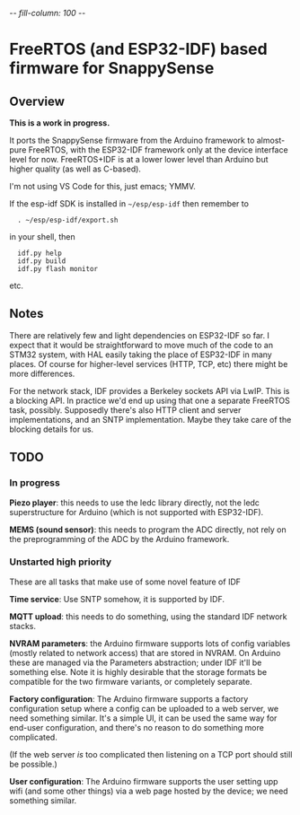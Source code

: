 -*- fill-column: 100 -*-

# FreeRTOS (and ESP32-IDF) based firmware for SnappySense

## Overview

**This is a work in progress.**

It ports the SnappySense firmware from the Arduino framework to almost-pure FreeRTOS, with the
ESP32-IDF framework only at the device interface level for now.  FreeRTOS+IDF is at a lower lower
level than Arduino but higher quality (as well as C-based).

I'm not using VS Code for this, just emacs; YMMV.

If the esp-idf SDK is installed in `~/esp/esp-idf` then remember to
```
  . ~/esp/esp-idf/export.sh
```
in your shell, then
```
  idf.py help
  idf.py build
  idf.py flash monitor
```
etc.

## Notes

There are relatively few and light dependencies on ESP32-IDF so far.  I expect that it would be
straightforward to move much of the code to an STM32 system, with HAL easily taking the place of
ESP32-IDF in many places.  Of course for higher-level services (HTTP, TCP, etc) there might be more
differences.

For the network stack, IDF provides a Berkeley sockets API via LwIP.  This is a blocking API.  In
practice we'd end up using that one a separate FreeRTOS task, possibly.  Supposedly there's also
HTTP client and server implementations, and an SNTP implementation.  Maybe they take care of the
blocking details for us.

## TODO

### In progress

**Piezo player**: this needs to use the ledc library directly, not the ledc superstructure for Arduino
(which is not supported with ESP32-IDF).

**MEMS (sound sensor)**: this needs to program the ADC directly, not rely on the preprogramming of
the ADC by the Arduino framework.

### Unstarted high priority

These are all tasks that make use of some novel feature of IDF

**Time service**: Use SNTP somehow, it is supported by IDF.

**MQTT upload**: this needs to do something, using the standard IDF network stacks.

**NVRAM parameters**: the Arduino firmware supports lots of config variables (mostly related to
network access) that are stored in NVRAM.  On Arduino these are managed via the Parameters
abstraction; under IDF it'll be something else.  Note it is highly desirable that the storage
formats be compatible for the two firmware variants, or completely separate.

**Factory configuration**: The Arduino firmware supports a factory configuration setup where a
config can be uploaded to a web server, we need something similar.  It's a simple UI, it can be used
the same way for end-user configuration, and there's no reason to do something more complicated.

(If the web server *is* too complicated then listening on a TCP port should still be possible.)

**User configuration**: The Arduino firmware supports the user setting upp wifi (and some other
things) via a web page hosted by the device; we need something similar.
